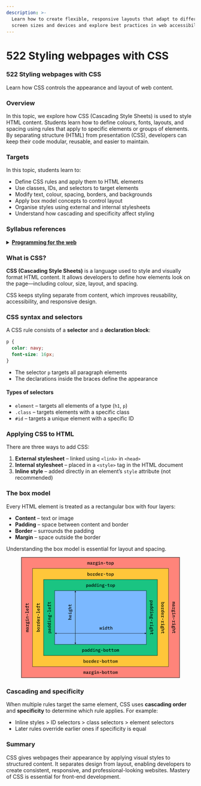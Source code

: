 ```yaml
---
description: >-
  Learn how to create flexible, responsive layouts that adapt to different
  screen sizes and devices and explore best practices in web accessibility.
---
```


# 522 Styling webpages with CSS

### 522 Styling webpages with CSS

Learn how CSS controls the appearance and layout of web content.

### Overview

In this topic, we explore how CSS (Cascading Style Sheets) is used to style HTML content. Students learn how to define colours, fonts, layouts, and spacing using rules that apply to specific elements or groups of elements. By separating structure (HTML) from presentation (CSS), developers can keep their code modular, reusable, and easier to maintain.

### Targets

In this topic, students learn to:

* Define CSS rules and apply them to HTML elements
* Use classes, IDs, and selectors to target elements
* Modify text, colour, spacing, borders, and backgrounds
* Apply box model concepts to control layout
* Organise styles using external and internal stylesheets
* Understand how cascading and specificity affect styling

### Syllabus references

<details>

<summary><a href="https://curriculum.nsw.edu.au/learning-areas/tas/software-engineering-11-12-2022/content/year-12/fa6aab137e"><strong>Programming for the web</strong></a></summary>

**Designing web applications**

* Investigate cascading style sheets (CSS) and its impact on the design of a web application\
  – consistency of appearance\
  – flexibility with browsers or display devices\
  – CSS maintenance tools

</details>

### What is CSS?

**CSS (Cascading Style Sheets)** is a language used to style and visually format HTML content. It allows developers to define how elements look on the page—including colour, size, layout, and spacing.

CSS keeps styling separate from content, which improves reusability, accessibility, and responsive design.

### CSS syntax and selectors

A CSS rule consists of a **selector** and a **declaration block**:

```css
p {
  color: navy;
  font-size: 16px;
}
```

* The selector `p` targets all paragraph elements
* The declarations inside the braces define the appearance

#### Types of selectors

* `element` – targets all elements of a type (`h1`, `p`)
* `.class` – targets elements with a specific class
* `#id` – targets a unique element with a specific ID

### Applying CSS to HTML

There are three ways to add CSS:

1. **External stylesheet** – linked using `<link>` in `<head>`
2. **Internal stylesheet** – placed in a `<style>` tag in the HTML document
3. **Inline style** – added directly in an element’s `style` attribute (not recommended)

### The box model

Every HTML element is treated as a rectangular box with four layers:

* **Content** – text or image
* **Padding** – space between content and border
* **Border** – surrounds the padding
* **Margin** – space outside the border

Understanding the box model is essential for layout and spacing.

<figure><img src="../../.gitbook/assets/image.png" alt=""><figcaption></figcaption></figure>

### Cascading and specificity

When multiple rules target the same element, CSS uses **cascading order** and **specificity** to determine which rule applies. For example:

* Inline styles > ID selectors > class selectors > element selectors
* Later rules override earlier ones if specificity is equal

### Summary

CSS gives webpages their appearance by applying visual styles to structured content. It separates design from layout, enabling developers to create consistent, responsive, and professional-looking websites. Mastery of CSS is essential for front-end development.
